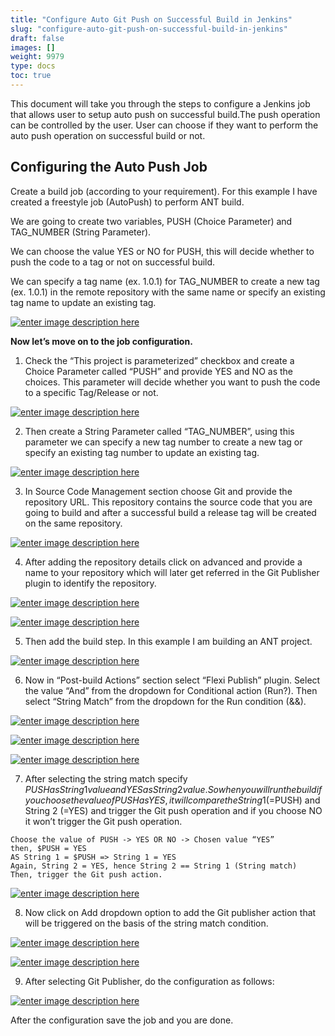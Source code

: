```yaml
---
title: "Configure Auto Git Push on Successful Build in Jenkins"
slug: "configure-auto-git-push-on-successful-build-in-jenkins"
draft: false
images: []
weight: 9979
type: docs
toc: true
---
```


This document will take you through the steps to configure a Jenkins job that allows user to setup auto push on successful build.The push operation can be controlled by the user. User can choose if they want to perform the auto push operation on successful build or not. 

## Configuring the Auto Push Job
Create a build job (according to your requirement). For this example I have created a freestyle job (AutoPush) to perform ANT build.

We are going to create two variables, PUSH (Choice Parameter) and TAG_NUMBER (String Parameter).

We can choose the value YES or NO for PUSH, this will decide whether to push the code to a tag or not on successful build.

We can specify a tag name (ex. 1.0.1) for TAG_NUMBER to create a new tag (ex. 1.0.1) in the remote repository with the same name or specify an existing tag name to update an existing tag.

[![enter image description here][1]][1]
 










**Now let’s move on to the job configuration.** 
1.    Check the “This project is parameterized” checkbox and create a Choice Parameter called “PUSH” and provide YES and NO as the choices. This parameter will decide whether you want to push the code to a specific Tag/Release or not.

[![enter image description here][2]][2]
 







2.    Then create a String Parameter called “TAG_NUMBER”, using this parameter we can specify a new tag number to create a new tag or specify an existing tag number to update an existing tag.

[![enter image description here][3]][3]
 









3.    In Source Code Management section choose Git and provide the repository URL. This repository contains the source code that you are going to build and after a successful build a release tag will be created on the same repository.
 
[![enter image description here][4]][4]






4.    After adding the repository details click on advanced and provide a name to your repository which will later get referred in the Git Publisher plugin to identify the repository. 

[![enter image description here][5]][5]

[![enter image description here][6]][6]

 

 







5.    Then add the build step. In this example I am building an ANT project.

[![enter image description here][7]][7]
 











6.    Now in “Post-build Actions” section select “Flexi Publish” plugin. Select the value “And” from the dropdown for Conditional action (Run?). Then select “String Match” from the dropdown for the Run condition (&&).

[![enter image description here][8]][8]

[![enter image description here][9]][9]

[![enter image description here][10]][10]
 
 

 




7.    After selecting the string match specify $PUSH as String 1 value and YES as String 2 value.  So when you will run the build if you choose the value of PUSH as YES, it will compare the String 1 (=$PUSH) and String 2 (=YES) and trigger the Git push operation and if you choose NO it won’t trigger the Git push operation.
          

    Choose the value of PUSH -> YES OR NO -> Chosen value “YES”
    then, $PUSH = YES
    AS String 1 = $PUSH => String 1 = YES
    Again, String 2 = YES, hence String 2 == String 1 (String match)
    Then, trigger the Git push action. 

[![enter image description here][11]][11]

 





8.    Now click on Add dropdown option to add the Git publisher action that will be triggered on the basis of the string match condition.

[![enter image description here][12]][12]

[![enter image description here][13]][13]
 

 
9.    After selecting Git Publisher, do the configuration as follows:

[![enter image description here][14]][14]
 
After the configuration save the job and you are done.


  [1]: https://i.stack.imgur.com/U1hcD.png
  [2]: https://i.stack.imgur.com/cOUgN.png
  [3]: https://i.stack.imgur.com/tQh44.png
  [4]: https://i.stack.imgur.com/PgJJu.png
  [5]: https://i.stack.imgur.com/lyKCw.png
  [6]: https://i.stack.imgur.com/9ur7Z.png
  [7]: https://i.stack.imgur.com/9l98b.png
  [8]: https://i.stack.imgur.com/C2FYN.png
  [9]: https://i.stack.imgur.com/tccWc.png
  [10]: https://i.stack.imgur.com/NK1Y4.png
  [11]: https://i.stack.imgur.com/ILfu6.png
  [12]: https://i.stack.imgur.com/gdKSW.png
  [13]: https://i.stack.imgur.com/G83MK.png
  [14]: https://i.stack.imgur.com/uOhDL.png

